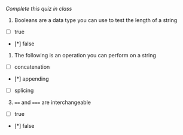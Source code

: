 *Complete this quiz in class*

1. Booleans are a data type you can use to test the length of a string

- [ ] true
- [*] false

1. The following is an operation you can perform on a string

- [ ] concatenation
- [*] appending
- [ ] splicing

3. `==` and `===` are interchangeable
   
- [ ] true
- [*] false
